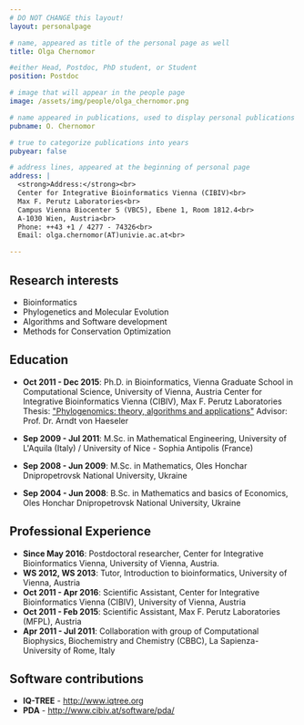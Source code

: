 ```yaml
---
# DO NOT CHANGE this layout!
layout: personalpage

# name, appeared as title of the personal page as well
title: Olga Chernomor

#either Head, Postdoc, PhD student, or Student
position: Postdoc

# image that will appear in the people page
image: /assets/img/people/olga_chernomor.png

# name appeared in publications, used to display personal publications
pubname: O. Chernomor

# true to categorize publications into years
pubyear: false

# address lines, appeared at the beginning of personal page
address: |
  <strong>Address:</strong><br>
  Center for Integrative Bioinformatics Vienna (CIBIV)<br>
  Max F. Perutz Laboratories<br>
  Campus Vienna Biocenter 5 (VBC5), Ebene 1, Room 1812.4<br>
  A-1030 Wien, Austria<br>
  Phone: ++43 +1 / 4277 - 74326<br>
  Email: olga.chernomor(AT)univie.ac.at<br>

---
```


Research interests
------------------

* Bioinformatics
* Phylogenetics and Molecular Evolution
* Algorithms and Software development
* Methods for Conservation Optimization

Education
---------

* __Oct 2011 - Dec 2015__: Ph.D. in Bioinformatics, Vienna Graduate School in Computational Science, University of Vienna, Austria
Center for Integrative Bioinformatics Vienna (CIBIV), Max F. Perutz Laboratories
Thesis: <a HREF="http://www.cibiv.at/~olga/Olga_Chernomor-Thesis-2015-univie.pdf">"Phylogenomics: theory, algorithms and applications"</a>
Advisor: Prof. Dr. Arndt von Haeseler

* __Sep 2009 - Jul 2011__: M.Sc. in Mathematical Engineering, University of L'Aquila (Italy) / University of Nice - Sophia Antipolis (France)
* __Sep 2008 - Jun 2009__: M.Sc. in Mathematics, Oles Honchar Dnipropetrovsk National University, Ukraine
* __Sep 2004 - Jun 2008__: B.Sc. in Mathematics and basics of Economics, Oles Honchar Dnipropetrovsk National University, Ukraine


Professional Experience
----------

* __Since May 2016__: Postdoctoral researcher, Center for Integrative Bioinformatics Vienna, University of Vienna, Austria.
* __WS 2012, WS 2013__: Tutor, Introduction to bioinformatics, University of Vienna, Austria
* __Oct 2011 - Apr 2016__: Scientific Assistant, Center for Integrative Bioinformatics Vienna (CIBIV), University of Vienna, Austria
* __Oct 2011 - Feb 2015__: Scientific Assistant, Max F. Perutz Laboratories (MFPL), Austria
* __Apr 2011 - Jul 2011__: Collaboration with group of Computational Biophysics, Biochemistry and Chemistry (CBBC), La Sapienza-University of Rome, Italy

Software contributions
----------
* __IQ-TREE__ 	- <a HREF="http://www.iqtree.org"> http://www.iqtree.org</a> </li>
* __PDA__	- <a HREF="http://www.cibiv.at/software/pda/">http://www.cibiv.at/software/pda/</a></li>

